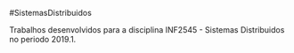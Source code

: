 #SistemasDistribuidos

Trabalhos desenvolvidos para a disciplina INF2545 - Sistemas Distribuidos no periodo 2019.1.
